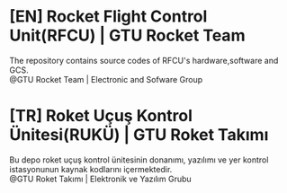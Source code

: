 # [EN] Rocket Flight Control Unit(RFCU) | GTU Rocket Team
The repository contains source codes of RFCU's hardware,software and GCS.<br>
@GTU Rocket Team | Electronic and Sofware Group


# [TR] Roket Uçuş Kontrol Ünitesi(RUKÜ) | GTU Roket Takımı
Bu depo roket uçuş kontrol ünitesinin donanımı, yazılımı ve yer kontrol istasyonunun kaynak kodlarını içermektedir.<br>
@GTU Roket Takımı | Elektronik ve Yazılım Grubu
